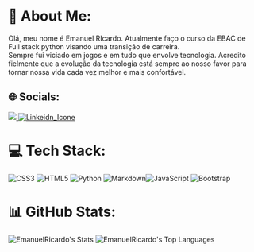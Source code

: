 # 💫 About Me:
Olá, meu nome é Emanuel RIcardo. Atualmente faço o curso da EBAC de Full stack python visando uma transição de carreira. <br>Sempre fui viciado em jogos e em tudo que envolve tecnologia. Acredito fielmente que a evolução da tecnologia está sempre ao nosso favor para tornar nossa vida cada vez melhor e mais confortável. 


## 🌐 Socials:
<div>
    <a href="https://www.instagram.com/emanuelricardop?igsh=MTYzZWo0MXgzd20w" target="_blank">
        <img src="https://img.shields.io/badge/Instagram-E4405F?style=for-the-badge&logo=instagram&logoColor=white" target="_blank">
    </a>
    <a href="www.linkedin.com/in/emanuel-ricardo-68758722a" target="_blank">
        <img src="https://img.shields.io/badge/LinkedIn-0077B5?style=for-the-badge&logo=linkedin&logoColor=white" alt="Linkeidn_Icone">
    </a>
</div>

# 💻 Tech Stack:
![CSS3](https://img.shields.io/badge/css3-%231572B6.svg?style=for-the-badge&logo=css3&logoColor=white) ![HTML5](https://img.shields.io/badge/html5-%23E34F26.svg?style=for-the-badge&logo=html5&logoColor=white) ![Python](https://img.shields.io/badge/python-3670A0?style=for-the-badge&logo=python&logoColor=ffdd54) ![Markdown](https://img.shields.io/badge/markdown-%23000000.svg?style=for-the-badge&logo=markdown&logoColor=white)![JavaScript](https://img.shields.io/badge/JavaScript-F7DF1E?style=for-the-badge&logo=javascript&logoColor=black) ![Bootstrap](https://img.shields.io/badge/Bootstrap-563D7C?style=for-the-badge&logo=bootstrap&logoColor=white)
# 📊 GitHub Stats:
![EmanuelRicardo's Stats](https://github-readme-stats.vercel.app/api?username=EmanuelRicardo&theme=highcontrast&show_icons=true&hide_border=true&count_private=true)
![EmanuelRicardo's Top Languages](https://github-readme-stats.vercel.app/api/top-langs/?username=EmanuelRicardo&theme=highcontrast&show_icons=true&hide_border=true&layout=compact)



<!-- Proudly created with GPRM ( https://gprm.itsvg.in ) -->
